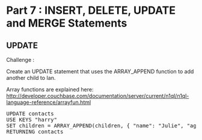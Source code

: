 # Part 7 : INSERT, DELETE, UPDATE and MERGE Statements

## UPDATE

Challenge : 

Create an UPDATE statement that uses the ARRAY_APPEND function to add another child to Ian.

Array functions are explained here: 
http://developer.couchbase.com/documentation/server/current/n1ql/n1ql-language-reference/arrayfun.html


<pre id="example">
UPDATE contacts 
USE KEYS "harry" 
SET children = ARRAY_APPEND(children, { "name": "Julie", "age": 3 } )
RETURNING contacts

</pre>
